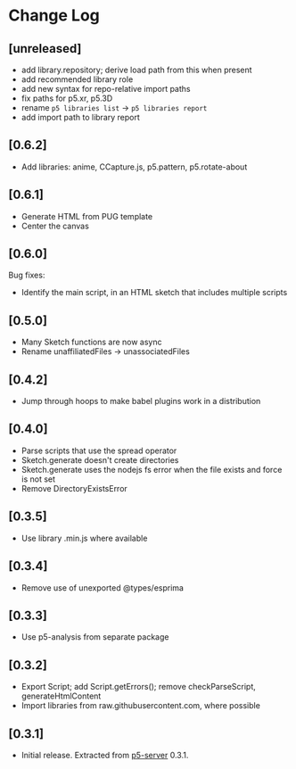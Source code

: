 # Change Log

## [unreleased]

- add library.repository; derive load path from this when present
- add recommended library role
- add new syntax for repo-relative import paths
- fix paths for p5.xr, p5.3D
- rename `p5 libraries list` -> `p5 libraries report`
- add import path to library report

## [0.6.2]

- Add libraries: anime, CCapture.js, p5.pattern, p5.rotate-about

## [0.6.1]

- Generate HTML from PUG template
- Center the canvas

## [0.6.0]

Bug fixes:

- Identify the main script, in an HTML sketch that includes multiple scripts

## [0.5.0]

- Many Sketch functions are now async
- Rename unaffiliatedFiles -> unassociatedFiles

## [0.4.2]

- Jump through hoops to make babel plugins work in a distribution

## [0.4.0]

- Parse scripts that use the spread operator
- Sketch.generate doesn't create directories
- Sketch.generate uses the nodejs fs error when the file exists and force is not set
- Remove DirectoryExistsError

## [0.3.5]

- Use library .min.js where available

## [0.3.4]

- Remove use of unexported @types/esprima

## [0.3.3]

- Use p5-analysis from separate package

## [0.3.2]

- Export Script; add Script.getErrors(); remove checkParseScript, generateHtmlContent
- Import libraries from raw.githubusercontent.com, where possible

## [0.3.1]

- Initial release. Extracted from [p5-server](https://www.npmjs.com/package/p5-server) 0.3.1.
